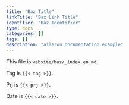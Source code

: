 ```yaml
---
title: "Baz Title"
linkTitle: "Baz Link Title"
identifier: "Baz Identifier"
type: docs
categories: []
tags: []
description: "aileron documentation example"
---
```


This file is `website/baz/_index.en.md`.

Tag is `{{< tag >}}`.

Prj is `{{< prj >}}`.

Date is `{{< date >}}`.
